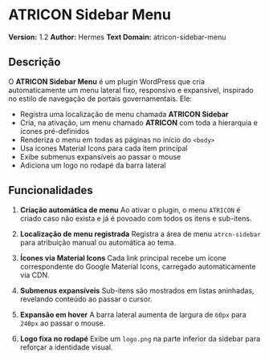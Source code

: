 # ATRICON Sidebar Menu

**Version:** 1.2
**Author:** Hermes
**Text Domain:** atricon-sidebar-menu

## Descrição

O **ATRICON Sidebar Menu** é um plugin WordPress que cria automaticamente um menu lateral fixo, responsivo e expansível, inspirado no estilo de navegação de portais governamentais. Ele:

* Registra uma localização de menu chamada **ATRICON Sidebar**
* Cria, na ativação, um menu chamado **ATRICON** com toda a hierarquia e ícones pré-definidos
* Renderiza o menu em todas as páginas no início do `<body>`
* Usa ícones Material Icons para cada item principal
* Exibe submenus expansíveis ao passar o mouse
* Adiciona um logo no rodapé da barra lateral

## Funcionalidades

1. **Criação automática de menu**
   Ao ativar o plugin, o menu `ATRICON` é criado caso não exista e já é povoado com todos os itens e sub-itens.

2. **Localização de menu registrada**
   Registra a área de menu `atrcn-sidebar` para atribuição manual ou automática ao tema.

3. **Ícones via Material Icons**
   Cada link principal recebe um ícone correspondente do Google Material Icons, carregado automaticamente via CDN.

4. **Submenus expansíveis**
   Sub-itens são mostrados em listas aninhadas, revelando conteúdo ao passar o cursor.

5. **Expansão em hover**
   A barra lateral aumenta de largura de `60px` para `240px` ao passar o mouse.

6. **Logo fixa no rodapé**
   Exibe um `logo.png` na parte inferior da sidebar para reforçar a identidade visual.
  